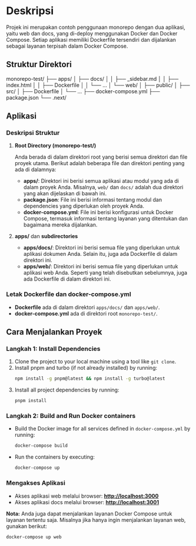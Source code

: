 # Deskripsi

Projek ini merupakan contoh penggunaan monorepo dengan dua aplikasi, yaitu web dan docs, yang di-deploy menggunakan Docker dan Docker Compose. Setiap aplikasi memiliki Dockerfile tersendiri dan dijalankan sebagai layanan terpisah dalam Docker Compose.

## Struktur Direktori
monorepo-test/ ├── apps/ │ ├── docs/ │ │ ├── _sidebar.md │ │ ├── index.html │ │ ├── Dockerfile │ │ └── ... │ └── web/ │ ├── public/ │ ├── src/ │ ├── Dockerfile │ └── ... ├── docker-compose.yml ├── package.json └── .next/
## Aplikasi

### Deskripsi Struktur

1. **Root Directory (monorepo-test/)**

    Anda berada di dalam direktori root yang berisi semua direktori dan file proyek utama. Berikut adalah beberapa file dan direktori penting yang ada di dalamnya:

    - **apps/**: Direktori ini berisi semua aplikasi atau modul yang ada di dalam proyek Anda. Misalnya, `web/` dan `docs/` adalah dua direktori yang akan dijelaskan di bawah ini.
    - **package.json**: File ini berisi informasi tentang modul dan dependencies yang diperlukan oleh proyek Anda.
    - **docker-compose.yml**: File ini berisi konfigurasi untuk Docker Compose, termasuk informasi tentang layanan yang ditentukan dan bagaimana mereka dijalankan.

2. **apps/** dan **subdirectories**

    - **apps/docs/**: Direktori ini berisi semua file yang diperlukan untuk aplikasi dokumen Anda. Selain itu, juga ada Dockerfile di dalam direktori ini.
    - **apps/web/**: Direktori ini berisi semua file yang diperlukan untuk aplikasi web Anda. Seperti yang telah disebutkan sebelumnya, juga ada Dockerfile di dalam direktori ini.

### Letak Dockerfile dan docker-compose.yml

- **Dockerfile** ada di dalam direktori `apps/docs/` dan `apps/web/`.
- **docker-compose.yml** ada di direktori root `monorepo-test/`.

## Cara Menjalankan Proyek 

### Langkah 1: Install Dependencies

1. Clone the project to your local machine using a tool like `git clone`.
2. Install pnpm and turbo (if not already installed) by running:
    ```bash
    npm install -g pnpm@latest && npm install -g turbo@latest
    ```
3. Install all project dependencies by running:
    ```bash
    pnpm install
    ```

### Langkah 2: Build and Run Docker containers

- Build the Docker image for all services defined in `docker-compose.yml` by running:
    ```bash
    docker-compose build
    ```

- Run the containers by executing:
    ```bash
    docker-compose up
    ```

### Mengakses Aplikasi

- Akses aplikasi web melalui browser: **[http://localhost:3000](http://localhost:3000)**
- Akses aplikasi docs melalui browser: **[http://localhost:3001](http://localhost:3001)**

**Nota:** Anda juga dapat menjalankan layanan Docker Compose untuk layanan tertentu saja. Misalnya jika hanya ingin menjalankan layanan web, gunakan berikut:
```bash
docker-compose up web